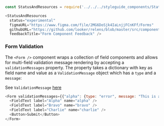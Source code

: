 ```js noeditor
const StatusAndResources = require('../../../styleguide_components/StatusAndResources').StatusAndResources;

<StatusAndResources
  status="experimental"
  figmaURL="https://www.figma.com/file/2MG6DoSjk4IaLnjjFCnKFf/Forms"
  githubURL="https://github.com/looker/relens/blob/master/src/components/Form/Form.tsx"
  feedbackTitle="Form Component Feedback" />
```

### Form Validation

The `<Form />` component wraps a collection of field components and allows for multi-field validation message rendering by accepting a `validationMessages` property. The property takes a dictionary with key as field name and value as a `ValidationMessage` object which has a `type` and a `message`:

See `ValidationMessage` [here](/#!/ValidationMessage)

```js
<Form validationMessages={{"alpha": {type: "error", message: "This is an error"}, "bravo": {type: "warning", message: "This is warning"}}}>
  <FieldText label="Alpha" name="alpha" />
  <FieldText label="Bravo" name="bravo" />
  <FieldText label="Charlie" name="charlie" />
  <Button>Submit</Button>
</Form>
```
